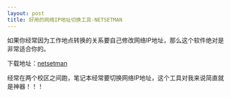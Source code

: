 ```yaml
---
layout: post
title: 好用的网络IP地址切换工具-NETSETMAN
---
```


如果你经常因为工作地点转换的关系要自己修改网络IP地址，那么这个软件绝对是非常适合你的。

<!--more-->

下载地址：[netsetman](http://www.netsetman.com/en/freeware)

经常在两个校区之间跑，笔记本经常要切换网络IP地址，这个工具对我来说简直就是神器！！！
